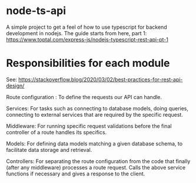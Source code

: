 # node-ts-api
A simple project to get a feel of how to use typescript
for backend development in nodejs.
The guide starts from here, part 1: https://www.toptal.com/express-js/nodejs-typescript-rest-api-pt-1


# Responsibilities for each module 

See: https://stackoverflow.blog/2020/03/02/best-practices-for-rest-api-design/

Route configuration : To define the requests our API can handle.

Services: For tasks such as connecting to database models, doing queries, connecting to external services that are required by the specific request.

Middleware: For running specific request validations before the final controller of a route handles its specifics.

Models: For defining data models matching a given database schema, to facilitate data storage and retrieval.

Controllers: For separating the route configuration from the code that finally (after any middleware) processes a route request. Calls the above service functions if necessary and gives a response to the client. 
